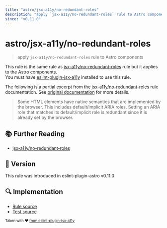 ```yaml
---
title: "astro/jsx-a11y/no-redundant-roles"
description: "apply `jsx-a11y/no-redundant-roles` rule to Astro components"
since: "v0.11.0"
---
```


# astro/jsx-a11y/no-redundant-roles

> apply `jsx-a11y/no-redundant-roles` rule to Astro components

This rule is the same rule as [jsx-a11y/no-redundant-roles] rule but it applies to the Astro components.  
You must have [eslint-plugin-jsx-a11y] installed to use this rule.

[eslint-plugin-jsx-a11y]: https://github.com/jsx-eslint/eslint-plugin-jsx-a11y
[jsx-a11y/no-redundant-roles]: https://github.com/jsx-eslint/eslint-plugin-jsx-a11y/tree/HEAD/docs/rules/no-redundant-roles.md

The following is a partial excerpt from the [jsx-a11y/no-redundant-roles] rule documentation. See [original documentation][jsx-a11y/no-redundant-roles] for more details.

> Some HTML elements have native semantics that are implemented by the browser. This includes default/implicit ARIA roles. Setting an ARIA role that matches its default/implicit role is redundant since it is already set by the browser.

## :books: Further Reading

- [jsx-a11y/no-redundant-roles]

## :rocket: Version

This rule was introduced in eslint-plugin-astro v0.11.0

## :mag: Implementation

- [Rule source](https://github.com/ota-meshi/eslint-plugin-astro/blob/main/src/rules/jsx-a11y/no-redundant-roles.ts)
- [Test source](https://github.com/ota-meshi/eslint-plugin-astro/blob/main/tests/src/rules/jsx-a11y/no-redundant-roles.ts)

<sup>Taken with ❤️ [from eslint-plugin-jsx-a11y](https://github.com/jsx-eslint/eslint-plugin-jsx-a11y/tree/HEAD/docs/rules/no-redundant-roles.md)</sup>
